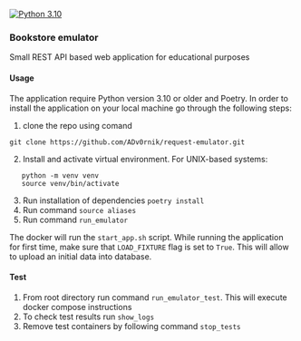 [![Python 3.10](https://img.shields.io/badge/python-3.10-blue.svg)](https://www.python.org/downloads/release/python-3100/)

### Bookstore emulator

Small REST API based web application for educational purposes 

#### Usage

The application require Python version 3.10 or older and Poetry. In order to install the application on your local machine go through the following steps:
1. clone the repo using comand
 ```
git clone https://github.com/ADv0rnik/request-emulator.git
 ```
2. Install and activate virtual environment.
For UNIX-based systems:
```commandline
   python -m venv venv
   source venv/bin/activate
```
3. Run installation of dependencies `poetry install` 
4. Run command `source aliases`
5. Run command `run_emulator`

The docker will run the `start_app.sh` script. While running the application for first time, make sure that `LOAD_FIXTURE` flag is set to `True`. This will allow to upload an initial data into database.

#### Test

1. From root directory run command `run_emulator_test`. This will execute docker compose instructions
2. To check test results run `show_logs`
3. Remove test containers by following command `stop_tests`